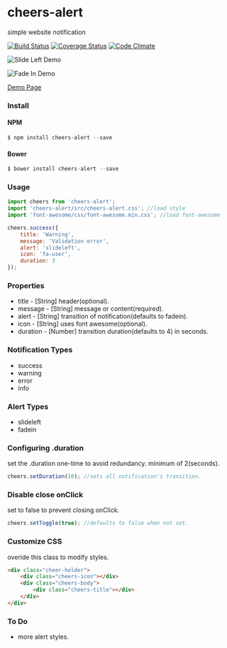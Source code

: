 # cheers-alert
simple website notification

[![Build Status](https://travis-ci.org/maddumajohnerick/cheers-alert.svg?branch=master)](https://travis-ci.org/maddumajohnerick/cheers-alert)
[![Coverage Status](https://coveralls.io/repos/github/maddumajohnerick/cheers-alert/badge.svg?branch=master)](https://coveralls.io/github/maddumajohnerick/cheers-alert?branch=master)
[![Code Climate](https://lima.codeclimate.com/github/maddumajohnerick/cheers-alert/badges/gpa.svg)](https://lima.codeclimate.com/github/maddumajohnerick/cheers-alert)

![Slide Left Demo](https://media.giphy.com/media/xUA7aPGwsStD52V9bW/source.gif)

![Fade In Demo](https://media.giphy.com/media/l0IxYYx3eieGKNoVW/source.gif)

[Demo Page](https://maddumajohnerick.github.io/cheers-alert/examples/)

### Install
#### NPM
```js
$ npm install cheers-alert --save
```
#### Bower
```js
$ bower install cheers-alert --save
```

### Usage
```js
import cheers from 'cheers-alert';
import 'cheers-alert/src/cheers-alert.css'; //load style
import 'font-awesome/css/font-awesome.min.css'; //load font-awesome

cheers.success({
    title: 'Warning',
    message: 'Validation error',
    alert: 'slideleft',
    icon: 'fa-user',
    duration: 3
});
```

### Properties
  - title - [String] header(optional).
  - message - [String] message or content(required).
  - alert - [String] transition of notification(defaults to fadein).
  - icon - [String] uses font awesome(optional).
  - duration - [Number] transition duration(defaults to 4) in seconds.

### Notification Types
  - success
  - warning
  - error
  - info

### Alert Types
  - slideleft
  - fadein

### Configuring .duration
set the .duration one-time to avoid redundancy. minimum of 2(seconds).
```js
cheers.setDuration(10); //sets all notification's transition.
```

### Disable close onClick
set to false to prevent closing onClick.
```js
cheers.setToggle(true); //defaults to false when not set.
```

### Customize CSS
overide this class to modify styles.
```html
<div class="cheer-holder">
    <div class="cheers-icon"></div>
    <div class="cheers-body">
        <div class="cheers-title"></div>
    </div>
</div>
```

### To Do
  - more alert styles.
